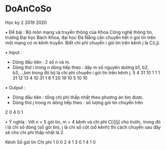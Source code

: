 # DoAnCoSo

Học kỳ 2 2019 2020

• Đề bài :
Bộ môn mạng và truyền thông của Khoa Công nghệ thông tin, trường Đại học Bách Khoa, đại học Đà Nẵng cần chuyển hết n gói tin trên một mạng có m kênh truyền. 
Biết chi phí chuyển i gói tin trên kênh j là C(i,j).

•	Input :
+ Dòng đầu tiên : 2 số n và m.
+ Dòng thứ i trong n dòng tiếp theo : dãy m số nguyên dương b1, b2, b3,…,bm trong đó bij là chi phí chuyển i gói tin trên kênh j.
5       4
31     10     1       1
1      31     12     13
4      10     31     1
6       1     20     19
10      5     10     10

•	Output :
+ Dòng đầu tiên : tổng chi phí thấp nhất theo phương án tìm được.
+ Dòng thứ j trong m dòng tiếp theo : số lượng gói tin chuyển trên 

2
0
4 
0 
1

• Ý nghĩa : 
Với n = 5 gói tin, m = 4 kênh và chi phí C[i][j] cho trước, 
trong đó i là chỉ số dòng (số gói tin), j là chỉ số cột (số kênh) thì cách chuyển sau đây sẽ cho chi phí thấp nhất là 2.

Kênh	Số gói tin	Chi phí
1	        0	         0
2	        4	         1
3	        0	         1
4	        1	         0
